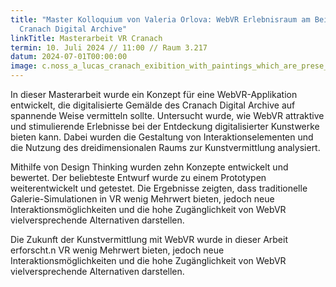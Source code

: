 ```yaml
---
title: "Master Kolloquium von Valeria Orlova: WebVR Erlebnisraum am Beispiel des
  Cranach Digital Archive"
linkTitle: Masterarbeit VR Cranach
termin: 10. Juli 2024 // 11:00 // Raum 3.217
datum: 2024-07-01T00:00:00
image: c.noss_a_lucas_cranach_exibition_with_paintings_which_are_prese_63eaa10b-fca7-461f-9ea0-ac4dac887979.jpg
---
```

In dieser Masterarbeit wurde ein Konzept für eine WebVR-Applikation entwickelt, die digitalisierte Gemälde des Cranach Digital Archive auf spannende Weise vermitteln sollte. Untersucht wurde, wie WebVR attraktive und stimulierende Erlebnisse bei der Entdeckung digitalisierter Kunstwerke bieten kann. Dabei wurden die Gestaltung von Interaktionselementen und die Nutzung des dreidimensionalen Raums zur Kunstvermittlung analysiert.

Mithilfe von Design Thinking wurden zehn Konzepte entwickelt und bewertet. Der beliebteste Entwurf wurde zu einem Prototypen weiterentwickelt und getestet. Die Ergebnisse zeigten, dass traditionelle Galerie-Simulationen in VR wenig Mehrwert bieten, jedoch neue Interaktionsmöglichkeiten und die hohe Zugänglichkeit von WebVR vielversprechende Alternativen darstellen.

Die Zukunft der Kunstvermittlung mit WebVR wurde in dieser Arbeit erforscht.n VR wenig Mehrwert bieten, jedoch neue Interaktionsmöglichkeiten und die hohe Zugänglichkeit von WebVR vielversprechende Alternativen darstellen.
